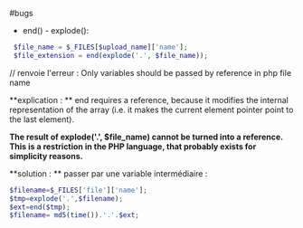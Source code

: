 #bugs 


 * end() - explode():


```php
 $file_name = $_FILES[$upload_name]['name'];
 $file_extension = end(explode('.', $file_name)); 
```


 // renvoie l'erreur : Only variables should be passed by reference in php file name
    
**explication : ** end requires a reference, because it modifies the internal representation of the array (i.e. it makes the current element pointer point to the last element).

**The result of explode('.', $file_name) cannot be turned into a reference. This is a restriction in the PHP language, that probably exists for simplicity reasons.**

**solution : ** passer par une variable intermédiaire :


```php
$filename=$_FILES['file']['name'];
$tmp=explode('.',$filename);
$ext=end($tmp);
$filename= md5(time()).'.'.$ext;
```

